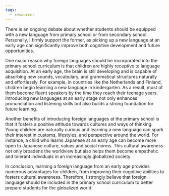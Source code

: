```yaml
---
tags:
  - resources
---
```

There is an ongoing debate about whether students should be equipped with a new language from primary school or from secondary school. Personally, I firmly support the former, as picking up a new language at an early age can significantly improve both cognitive development and future opportunities.

One major reason why foreign languages should be incorporated into the primary school curriculum is that children are highly receptive to language acquisition. At an early age, the brain is still developing and is capable of absorbing new sounds, vocabulary, and grammatical structures naturally and effortlessly. For example, in countries like the Netherlands and Finland, children begin learning a new language in kindergarten. As a result, most of them become fluent speakers by the time they reach their teenage years. Introducing new languages at an early stage not only enhances pronunciation and listening skills but also builds a strong foundation for future learning.

Another benefits of introducing foreign languages at the primary school is that it fosters a positive attitude towards cultures and ways of thinking. Young children are naturally curious and learning a new language can spark their interest in customs, lifestyles, and perspective around the world. For instance, a child who learns Japanese at an early age can become more open to Japanese culture, values and social norms. This cultural awareness not only broadens the worldview but also helps them become empathetic and tolerant individuals in an increasingly globalized society

In conclusion, learning a foreign language from an early age provides numerous advantages for children, from improving their cognitive abilities to fosters cultural awareness. Therefore, I strongly believe that foreign language should be included in the primary school curriculum to better prepare students for the globalized world